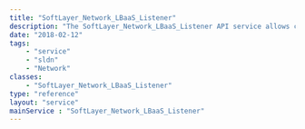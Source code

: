 ```yaml
---
title: "SoftLayer_Network_LBaaS_Listener"
description: "The SoftLayer_Network_LBaaS_Listener API service allows consumers to add, edit and delete load balancers protocols for front- and backends. In order to retrieve list of front- and backends protocols please refer to [[SoftLayer_Network_LBaaS_LoadBalancer]] service. A listener object specifies the protocol and port of allowed incoming network requests and the maximum number of accepted connections. It has references to its associated load balancer and default pool object. "
date: "2018-02-12"
tags:
    - "service"
    - "sldn"
    - "Network"
classes:
    - "SoftLayer_Network_LBaaS_Listener"
type: "reference"
layout: "service"
mainService : "SoftLayer_Network_LBaaS_Listener"
---
```

